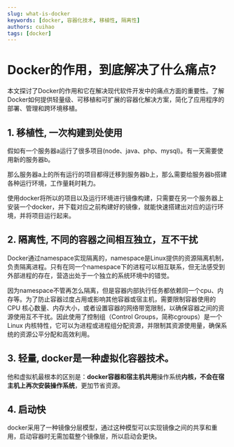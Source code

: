 ```yaml
---
slug: what-is-docker
keywords: [docker, 容器化技术, 移植性, 隔离性]
authors: cuihao
tags: [docker]
---
```


# Docker的作用，到底解决了什么痛点?
本文探讨了Docker的作用和它在解决现代软件开发中的痛点方面的重要性。了解Docker如何提供轻量级、可移植和可扩展的容器化解决方案，简化了应用程序的部署、管理和跨环境移植。

<!--truncate-->
## 1. 移植性, 一次构建到处使用
假如有一个服务器a运行了很多项目(node、java、php、mysql)。有一天需要使用新的服务器b。

那么服务器a上的所有运行的项目都得迁移到服务器b上，那么需要给服务器b搭建各种运行环境，工作量耗时耗力。

使用docker将所以的项目以及运行环境进行镜像构建，只需要在另一个服务器上安装一个docker，并下载对应之前构建好的镜像，就能快速搭建出对应的运行环境，并将项目运行起来。

## 2. 隔离性, 不同的容器之间相互独立，互不干扰
Docker通过namespace实现隔离的，namespace是Linux提供的资源隔离机制，负责隔离进程。只有在同一个namespace下的进程可以相互联系，但无法感受到外部进程的存在，营造出处于一个独立的系统环境中的错觉。

因为namespace不管再怎么隔离，但是容器内部执行任务都依赖同一个cpu、内存等。为了防止容器过度占用或影响其他容器或宿主机，需要限制容器使用的 CPU 核心数量、内存大小，或者设置容器的网络带宽限制，以确保容器之间的资源使用互不干扰。因此使用了控制组（Control Groups，简称cgroups）是一个 Linux 内核特性，它可以为进程或进程组分配资源，并限制其资源使用量，确保系统的资源公平分配和高效利用。

## 3. 轻量, docker是一种虚拟化容器技术。
他和虚拟机最根本的区别是：**docker容器和宿主机共用**操作系统**内核，不会在宿主机上再次安装操作系统**，更加节省资源。

## 4. 启动快
docker采用了一种镜像分层模型，通过这种模型可以实现镜像之间的共享和重用，启动容器时无需加载整个镜像层，所以启动会更快。
